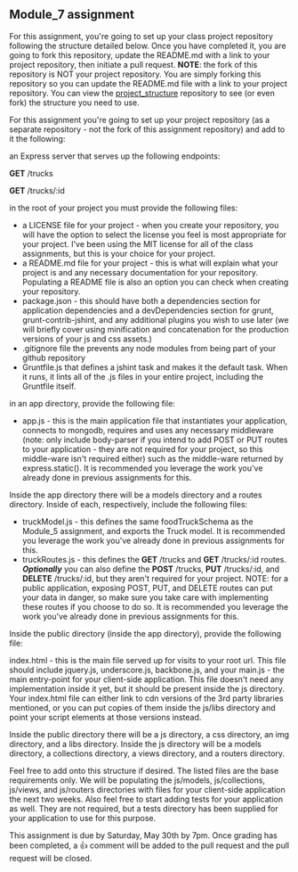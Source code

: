 ## Module_7 assignment

For this assignment, you're going to set up your class project repository following the structure detailed below. Once you have completed it, you are going to fork this repository, update the README.md with a link to your project repository, then initiate a pull request. __NOTE__: the fork of this repository is NOT your project repository. You are simply forking this repository so you can update the README.md file with a link to your project repository. You can view the [project_structure](https://github.com/JSCRIPT300-Spring2015/project_structure) repository to see (or even fork) the structure you need to use.

For this assignment you're going to set up your project repository (as a separate repository - not the fork of this assignment repository) and add to it the following:

an Express server that serves up the following endpoints:

__GET__ /trucks

__GET__ /trucks/:id

in the root of your project you must provide the following files:

- a LICENSE file for your project - when you create your repository, you will have the option to select the license you feel is most appropriate for your project. I've been using the MIT license for all of the class assignments, but this is your choice for your project.
- a README.md file for your project - this is what will explain what your project is and any necessary documentation for your repository. Populating a README file is also an option you can check when creating your repository.
- package.json - this should have both a dependencies section for application dependencies
and a devDependencies section for grunt, grunt-contrib-jshint, and any additional plugins you wish to use later (we will briefly cover using minification and concatenation for the production versions of your js and css assets.)
- .gitignore file the prevents any node modules from being part of your github repository
- Gruntfile.js that defines a jshint task and makes it the default task. When it runs, it lints all of the .js files in your entire project, including the Gruntfile itself.

in an app directory, provide the following file:

- app.js - this is the main application file that instantiates your application, connects to mongodb, requires and uses any necessary middleware (note: only include body-parser if you intend to add POST or PUT routes to your application - they are not required for your project, so this middle-ware isn't required either) such as the middle-ware returned by express.static(). It is recommended you leverage the work you've already done in previous assignments for this.

Inside the app directory there will be a models directory and a routes directory. Inside of each, respectively, include the following files:

- truckModel.js - this defines the same foodTruckSchema as the Module_5 assignment, and exports the Truck model. It is recommended you leverage the work you've already done in previous assignments for this.
- truckRoutes.js - this defines the __GET__ /trucks and __GET__ /trucks/:id routes. __*Optionally*__ you can also define the __POST__ /trucks, __PUT__ /trucks/:id, and __DELETE__ /trucks/:id, but they aren't required for your project. NOTE: for a public application, exposing POST, PUT, and DELETE routes can put your data in danger, so make sure you take care with implementing these routes if you choose to do so. It is recommended you leverage the work you've already done in previous assignments for this.

Inside the public directory (inside the app directory), provide the following file:

index.html - this is the main file served up for visits to your root url. This file should include jquery.js, underscore.js, backbone.js, and your main.js - the main entry-point for your client-side application. This file doesn't need any implementation inside it yet, but it should be present inside the js directory.
Your index.html file can either link to cdn versions of the 3rd party libraries mentioned, or you can put copies of them inside the js/libs directory and point your script elements at those versions instead.

Inside the public directory there will be a js directory, a css directory, an img directory, and a libs directory. Inside the js directory will be a models directory, a collections directory, a views directory, and a routers directory.

Feel free to add onto this structure if desired. The listed files are the base requirements only. We will be populating the js/models, js/collections, js/views, and js/routers directories with files for your client-side application the next two weeks. Also feel free to start adding tests for your application as well. They are not required, but a tests directory has been supplied for your application to use for this purpose.

This assignment is due by Saturday, May 30th by 7pm. Once grading has been completed, a :+1: comment will be added to the pull request and the pull request will be closed.